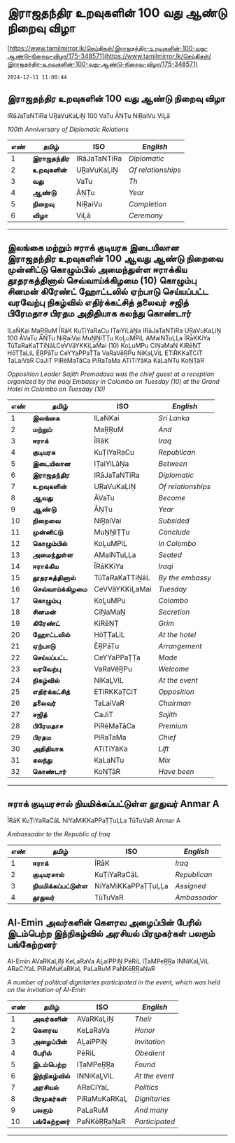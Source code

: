 # இராஜதந்திர உறவுகளின் 100 வது ஆண்டு நிறைவு விழா

[https://www.tamilmirror.lk/செய்திகள்/இராஜதந்திர-உறவுகளின்-100-வது-ஆண்டு-நிறைவு-விழா/175-348571](https://www.tamilmirror.lk/செய்திகள்/இராஜதந்திர-உறவுகளின்-100-வது-ஆண்டு-நிறைவு-விழா/175-348571)

`2024-12-11 11:00:44`

## இராஜதந்திர உறவுகளின் 100 வது ஆண்டு நிறைவு விழா

IRāJaTaNTiRa UṞaVuKaḶiṈ 100 VaTu ĀṆṬu NiṞaiVu ViḺā

*100th Anniversary of Diplomatic Relations*

எண்|**தமிழ்**|ISO|*English*
---|---|---|---
1|**இராஜதந்திர**|IRāJaTaNTiRa|*Diplomatic*
2|**உறவுகளின்**|UṞaVuKaḶiṈ|*Of relationships*
3|**வது**|VaTu|*Th*
4|**ஆண்டு**|ĀṆṬu|*Year*
5|**நிறைவு**|NiṞaiVu|*Completion*
6|**விழா**|ViḺā|*Ceremony*

---

## இலங்கை மற்றும் ஈராக் குடியரசு இடையிலான இராஜதந்திர உறவுகளின் 100 ஆவது ஆண்டு நிறைவை முன்னிட்டு கொழும்பில் அமைந்துள்ள ஈராக்கிய தூதரகத்தினால் ​செவ்வாய்க்கிழமை (10) கொழும்பு சினமன் கிரேண்ட் ஹோட்டலில் ஏற்பாடு செய்யப்பட்ட வரவேற்பு நிகழ்வில் எதிர்க்கட்சித் தலைவர் சஜித் பிரேமதாச பிரதம அதிதியாக கலந்து கொண்டார்

ILaṄKai MaṞṞuM ĪRāK KuṬiYaRaCu IṬaiYiLāṈa IRāJaTaNTiRa UṞaVuKaḶiṈ 100 ĀVaTu ĀṆṬu NiṞaiVai MuṈṈiṬṬu KoḺuMPiL AMaiNTuḶḶa ĪRāKKiYa TūTaRaKaTTiṈāL ​CeVVāYKKiḺaMai (10) KoḺuMPu CiṈaMaṈ KiRēṆṬ HōṬṬaLiL ĒṞPāṬu CeYYaPPaṬṬa VaRaVēṞPu NiKaḺViL ETiRKKaṬCiT TaLaiVaR CaJiT PiRēMaTāCa PiRaTaMa ATiTiYāKa KaLaNTu KoṆṬāR

*Opposition Leader Sajith Premadasa was the chief guest at a reception organized by the Iraqi Embassy in Colombo on Tuesday (10) at the Grand Hotel in Colombo on Tuesday (10)*

எண்|**தமிழ்**|ISO|*English*
---|---|---|---
1|**இலங்கை**|ILaṄKai|*Sri Lanka*
2|**மற்றும்**|MaṞṞuM|*And*
3|**ஈராக்**|ĪRāK|*Iraq*
4|**குடியரசு**|KuṬiYaRaCu|*Republican*
5|**இடையிலான**|IṬaiYiLāṈa|*Between*
6|**இராஜதந்திர**|IRāJaTaNTiRa|*Diplomatic*
7|**உறவுகளின்**|UṞaVuKaḶiṈ|*Of relationships*
8|**ஆவது**|ĀVaTu|*Become*
9|**ஆண்டு**|ĀṆṬu|*Year*
10|**நிறைவை**|NiṞaiVai|*Subsided*
11|**முன்னிட்டு**|MuṈṈiṬṬu|*Conclude*
12|**கொழும்பில்**|KoḺuMPiL|*In Colombo*
13|**அமைந்துள்ள**|AMaiNTuḶḶa|*Seated*
14|**ஈராக்கிய**|ĪRāKKiYa|*Iraqi*
15|**தூதரகத்தினால்**|TūTaRaKaTTiṈāL|*By the embassy*
16|**​செவ்வாய்க்கிழமை**|​CeVVāYKKiḺaMai|*Tuesday*
17|**கொழும்பு**|KoḺuMPu|*Colombo*
18|**சினமன்**|CiṈaMaṈ|*Secretion*
19|**கிரேண்ட்**|KiRēṆṬ|*Grim*
20|**ஹோட்டலில்**|HōṬṬaLiL|*At the hotel*
21|**ஏற்பாடு**|ĒṞPāṬu|*Arrangement*
22|**செய்யப்பட்ட**|CeYYaPPaṬṬa|*Made*
23|**வரவேற்பு**|VaRaVēṞPu|*Welcome*
24|**நிகழ்வில்**|NiKaḺViL|*At the event*
25|**எதிர்க்கட்சித்**|ETiRKKaṬCiT|*Opposition*
26|**தலைவர்**|TaLaiVaR|*Chairman*
27|**சஜித்**|CaJiT|*Sajith*
28|**பிரேமதாச**|PiRēMaTāCa|*Premium*
29|**பிரதம**|PiRaTaMa|*Chief*
30|**அதிதியாக**|ATiTiYāKa|*Lift*
31|**கலந்து**|KaLaNTu|*Mix*
32|**கொண்டார்**|KoṆṬāR|*Have been*

---

## ஈராக் குடியரசால் நியமிக்கப்பட்டுள்ள தூதுவர் Anmar A

ĪRāK KuṬiYaRaCāL NiYaMiKKaPPaṬṬuḶḶa TūTuVaR Anmar A

*Ambassador to the Republic of Iraq*

எண்|**தமிழ்**|ISO|*English*
---|---|---|---
1|**ஈராக்**|ĪRāK|*Iraq*
2|**குடியரசால்**|KuṬiYaRaCāL|*Republican*
3|**நியமிக்கப்பட்டுள்ள**|NiYaMiKKaPPaṬṬuḶḶa|*Assigned*
4|**தூதுவர்**|TūTuVaR|*Ambassador*
##  Al-Emin அவர்களின் கெளரவ அழைப்பின் பேரில் இடம்பெற்ற இந்நிகழ்வில் அரசியல் பிரமுகர்கள் பலரும் பங்கேற்றனர்

Al-Emin AVaRKaḶiṈ KeḶaRaVa AḺaiPPiṈ PēRiL IṬaMPeṞṞa INNiKaḺViL ARaCiYaL PiRaMuKaRKaḶ PaLaRuM PaṄKēṞṞaṈaR

*A number of political dignitaries participated in the event, which was held on the invitation of Al-Emin*

எண்|**தமிழ்**|ISO|*English*
---|---|---|---
1|**அவர்களின்**|AVaRKaḶiṈ|*Their*
2|**கெளரவ**|KeḶaRaVa|*Honor*
3|**அழைப்பின்**|AḺaiPPiṈ|*Invitation*
4|**பேரில்**|PēRiL|*Obedient*
5|**இடம்பெற்ற**|IṬaMPeṞṞa|*Found*
6|**இந்நிகழ்வில்**|INNiKaḺViL|*At the event*
7|**அரசியல்**|ARaCiYaL|*Politics*
8|**பிரமுகர்கள்**|PiRaMuKaRKaḶ|*Dignitaries*
9|**பலரும்**|PaLaRuM|*And many*
10|**பங்கேற்றனர்**|PaṄKēṞṞaṈaR|*Participated*

---
